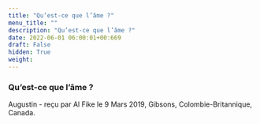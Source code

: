 ```yaml
---
title: "Qu’est-ce que l’âme ?"
menu_title: ""
description: "Qu’est-ce que l’âme ?"
date: 2022-06-01 06:00:01+00:669
draft: False
hidden: True
weight:
---
```

### Qu’est-ce que l’âme ?

Augustin - reçu par Al Fike le 9 Mars 2019, Gibsons, Colombie-Britannique, Canada.




